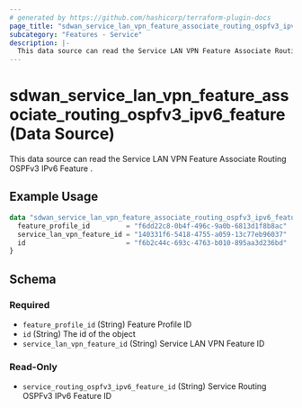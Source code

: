 ```yaml
---
# generated by https://github.com/hashicorp/terraform-plugin-docs
page_title: "sdwan_service_lan_vpn_feature_associate_routing_ospfv3_ipv6_feature Data Source - terraform-provider-sdwan"
subcategory: "Features - Service"
description: |-
  This data source can read the Service LAN VPN Feature Associate Routing OSPFv3 IPv6 Feature .
---
```


# sdwan_service_lan_vpn_feature_associate_routing_ospfv3_ipv6_feature (Data Source)

This data source can read the Service LAN VPN Feature Associate Routing OSPFv3 IPv6 Feature .

## Example Usage

```terraform
data "sdwan_service_lan_vpn_feature_associate_routing_ospfv3_ipv6_feature" "example" {
  feature_profile_id         = "f6dd22c8-0b4f-496c-9a0b-6813d1f8b8ac"
  service_lan_vpn_feature_id = "140331f6-5418-4755-a059-13c77eb96037"
  id                         = "f6b2c44c-693c-4763-b010-895aa3d236bd"
}
```

<!-- schema generated by tfplugindocs -->
## Schema

### Required

- `feature_profile_id` (String) Feature Profile ID
- `id` (String) The id of the object
- `service_lan_vpn_feature_id` (String) Service LAN VPN Feature ID

### Read-Only

- `service_routing_ospfv3_ipv6_feature_id` (String) Service Routing OSPFv3 IPv6 Feature ID
